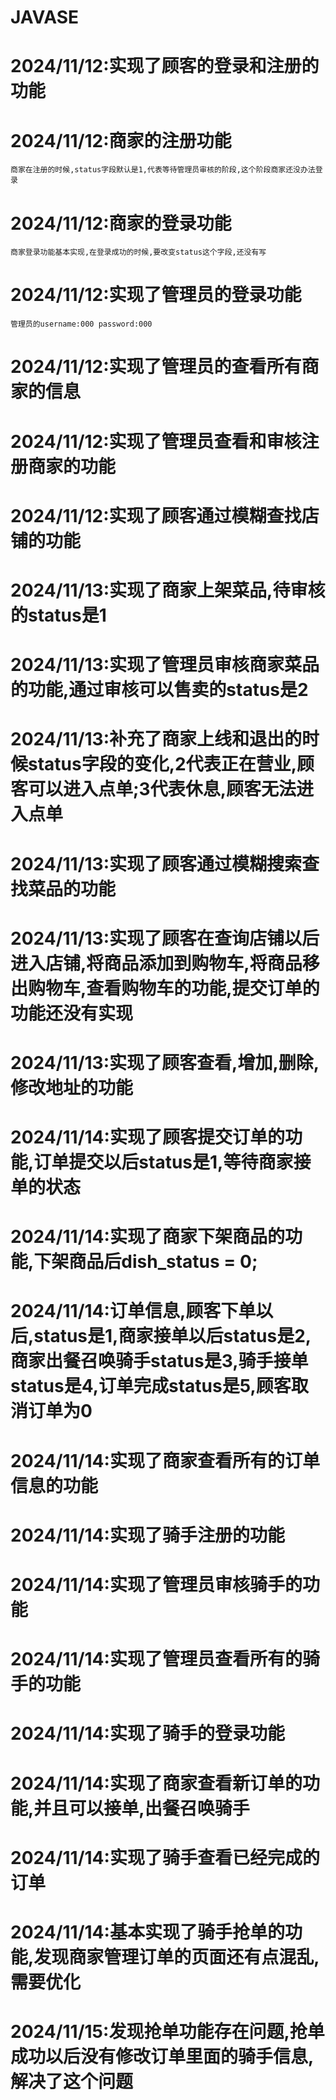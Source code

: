 # JAVASE
# 2024/11/12:实现了顾客的登录和注册的功能
# 2024/11/12:商家的注册功能
    商家在注册的时候,status字段默认是1,代表等待管理员审核的阶段,这个阶段商家还没办法登录
# 2024/11/12:商家的登录功能
    商家登录功能基本实现,在登录成功的时候,要改变status这个字段,还没有写
# 2024/11/12:实现了管理员的登录功能
    管理员的username:000 password:000
# 2024/11/12:实现了管理员的查看所有商家的信息
# 2024/11/12:实现了管理员查看和审核注册商家的功能
# 2024/11/12:实现了顾客通过模糊查找店铺的功能
# 2024/11/13:实现了商家上架菜品,待审核的status是1
# 2024/11/13:实现了管理员审核商家菜品的功能,通过审核可以售卖的status是2
# 2024/11/13:补充了商家上线和退出的时候status字段的变化,2代表正在营业,顾客可以进入点单;3代表休息,顾客无法进入点单
# 2024/11/13:实现了顾客通过模糊搜索查找菜品的功能
# 2024/11/13:实现了顾客在查询店铺以后进入店铺,将商品添加到购物车,将商品移出购物车,查看购物车的功能,提交订单的功能还没有实现
# 2024/11/13:实现了顾客查看,增加,删除,修改地址的功能
# 2024/11/14:实现了顾客提交订单的功能,订单提交以后status是1,等待商家接单的状态
# 2024/11/14:实现了商家下架商品的功能,下架商品后dish_status = 0;
# 2024/11/14:订单信息,顾客下单以后,status是1,商家接单以后status是2,商家出餐召唤骑手status是3,骑手接单status是4,订单完成status是5,顾客取消订单为0
# 2024/11/14:实现了商家查看所有的订单信息的功能
# 2024/11/14:实现了骑手注册的功能
# 2024/11/14:实现了管理员审核骑手的功能
# 2024/11/14:实现了管理员查看所有的骑手的功能
# 2024/11/14:实现了骑手的登录功能
# 2024/11/14:实现了商家查看新订单的功能,并且可以接单,出餐召唤骑手
# 2024/11/14:实现了骑手查看已经完成的订单
# 2024/11/14:基本实现了骑手抢单的功能,发现商家管理订单的页面还有点混乱,需要优化
# 2024/11/15:发现抢单功能存在问题,抢单成功以后没有修改订单里面的骑手信息,解决了这个问题